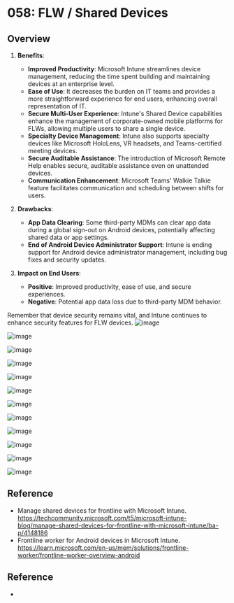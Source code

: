 # 058: FLW / Shared Devices

## Overview

1. **Benefits**:
   - **Improved Productivity**: Microsoft Intune streamlines device management, reducing the time spent building and maintaining devices at an enterprise level.
   - **Ease of Use**: It decreases the burden on IT teams and provides a more straightforward experience for end users, enhancing overall representation of IT.
   - **Secure Multi-User Experience**: Intune's Shared Device capabilities enhance the management of corporate-owned mobile platforms for FLWs, allowing multiple users to share a single device.
   - **Specialty Device Management**: Intune also supports specialty devices like Microsoft HoloLens, VR headsets, and Teams-certified meeting devices.
   - **Secure Auditable Assistance**: The introduction of Microsoft Remote Help enables secure, auditable assistance even on unattended devices.
   - **Communication Enhancement**: Microsoft Teams' Walkie Talkie feature facilitates communication and scheduling between shifts for users.

2. **Drawbacks**:
   - **App Data Clearing**: Some third-party MDMs can clear app data during a global sign-out on Android devices, potentially affecting shared data or app settings.
   - **End of Android Device Administrator Support**: Intune is ending support for Android device administrator management, including bug fixes and security updates.

3. **Impact on End Users**:
   - **Positive**: Improved productivity, ease of use, and secure experiences.
   - **Negative**: Potential app data loss due to third-party MDM behavior.

Remember that device security remains vital, and Intune continues to enhance security features for FLW devices.
![image](https://github.com/user-attachments/assets/63698eae-0c06-4026-976b-18858f80bf23)

![image](https://github.com/user-attachments/assets/46364eb8-3980-4e37-a0c5-5c02068fda90)

![image](https://github.com/user-attachments/assets/1b284c92-0324-4dc6-96ba-66510541a103)

![image](https://github.com/user-attachments/assets/6c34a027-921e-44bc-b272-f44a55a5e0fb)

![image](https://github.com/user-attachments/assets/570cfde0-0186-4935-b2c5-a52a6292f1ac)

![image](https://github.com/user-attachments/assets/dc2797e6-d42e-4f5e-b825-fa83d55a8331)

![image](https://github.com/user-attachments/assets/728e8f4b-f279-4453-9a77-66cee2c1432d)

![image](https://github.com/user-attachments/assets/97d6b247-f6e7-4d52-9271-08788cdc7338)

![image](https://github.com/user-attachments/assets/6787bdf5-a6af-48c6-a574-d033c9a677eb)

![image](https://github.com/user-attachments/assets/7af88894-765e-4c41-86ca-684f4ec6edd3)

![image](https://github.com/user-attachments/assets/044878af-789e-4f91-ab70-f4e6765372bc)

![image](https://github.com/user-attachments/assets/ea7c20bf-eae7-4311-9093-47b5aa3b4d17)


## Reference

* Manage shared devices for frontline with Microsoft Intune. https://techcommunity.microsoft.com/t5/microsoft-intune-blog/manage-shared-devices-for-frontline-with-microsoft-intune/ba-p/4148186
* Frontline worker for Android devices in Microsoft Intune. https://learn.microsoft.com/en-us/mem/solutions/frontline-worker/frontline-worker-overview-android


## Reference

* 

